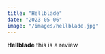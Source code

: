 ```yaml
---
title: "Hellblade"
date: "2023-05-06"
image: "/images/hellblade.jpg"
---
```


**Hellblade** this is a review
